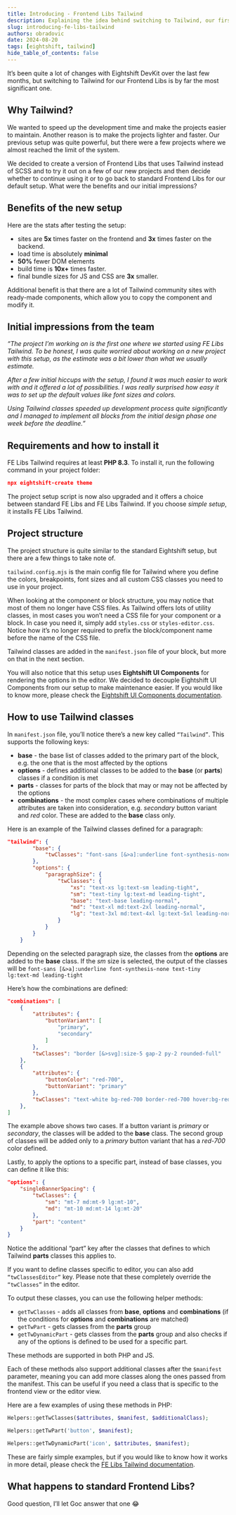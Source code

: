 ```yaml
---
title: Introducing - Frontend Libs Tailwind
description: Explaining the idea behind switching to Tailwind, our first impressions and some examples.
slug: introducing-fe-libs-tailwind
authors: obradovic
date: 2024-08-20
tags: [eightshift, tailwind]
hide_table_of_contents: false
---
```


It’s been quite a lot of changes with Eightshift DevKit over the last few months, but switching to Tailwind for our Frontend Libs is by far the most significant one.
<!--truncate-->

## Why Tailwind?

We wanted to speed up the development time and make the projects easier to maintain. Another reason is to make the projects lighter and faster. Our previous setup was quite powerful, but there were a few projects where we almost reached the limit of the system.

We decided to create a version of Frontend Libs that uses Tailwind instead of SCSS and to try it out on a few of our new projects and then decide whether to continue using it or to go back to standard Frontend Libs for our default setup. What were the benefits and our initial impressions?

## Benefits of the new setup

Here are the stats after testing the setup:

- sites are **5x** times faster on the frontend and **3x** times faster on the backend.
- load time is absolutely **minimal**
- **50%** fewer DOM elements
- build time is **10x+** times faster.
- final bundle sizes for JS and CSS are **3x** smaller.

Additional benefit is that there are a lot of Tailwind community sites with ready-made components, which allow you to copy the component and modify it.

## Initial impressions from the team

_“The project I’m working on is the first one where we started using FE Libs Tailwind. To be honest, I was quite worried about working on a new project with this setup, as the estimate was a bit lower than what we usually estimate._

_After a few initial hiccups with the setup, I found it was much easier to work with and it offered a lot of possibilities. I was really surprised how easy it was to set up the default values like font sizes and colors._

_Using Tailwind classes speeded up development process quite significantly and I managed to implement all blocks from the initial design phase one week before the deadline.”_

## Requirements and how to install it

FE Libs Tailwind requires at least **PHP 8.3**. To install it, run the following command in your project folder:

```json
npx eightshift-create theme
```

The project setup script is now also upgraded and it offers a choice between standard FE Libs and FE Libs Tailwind. If you choose *simple setup*, it installs FE Libs Tailwind.

## Project structure

The project structure is quite similar to the standard Eightshift setup, but there are a few things to take note of.

`tailwind.config.mjs` is the main config file for Tailwind where you define the colors, breakpoints, font sizes and all custom CSS classes you need to use in your project.

When looking at the component or block structure, you may notice that most of them no longer have CSS files. As Tailwind offers lots of utility classes, in most cases you won’t need a CSS file for your component or a block. In case you need it, simply add `styles.css` or `styles-editor.css`. Notice how it’s no longer required to prefix the block/component name before the name of the CSS file.

Tailwind classes are added in the `manifest.json` file of your block, but more on that in the next section.

You will also notice that this setup uses **Eightshift UI Components** for rendering the options in the editor. We decided to decouple Eightshift UI Components from our setup to make maintenance easier. If you would like to know more, please check the [Eightshift UI Components documentation](https://eightshift.com/components/es-ui-components/getting-started).

## How to use Tailwind classes

In `manifest.json` file, you’ll notice there’s a new key called `“Tailwind”`.  This supports the following keys:

- **base** - the base list of classes added to the primary part of the block, e.g. the one that is the most affected by the options
- **options** - defines additional classes to be added to the **base** (or **parts**) classes if a condition is met
- **parts** - classes for parts of the block that may or may not be affected by the options
- **combinations** - the most complex cases where combinations of multiple attributes are taken into consideration, e.g. *secondary* button variant and *red* color. These are added to the **base** class only.

Here is an example of the Tailwind classes defined for a paragraph:

```json
"tailwind": {
		"base": {
			"twClasses": "font-sans [&>a]:underline font-synthesis-none"
		},
		"options": {
			"paragraphSize": {
				"twClasses": {
					"xs": "text-xs lg:text-sm leading-tight",
					"sm": "text-tiny lg:text-md leading-tight",
					"base": "text-base leading-normal",
					"md": "text-xl md:text-2xl leading-normal",
					"lg": "text-3xl md:text-4xl lg:text-5xl leading-normal"
				}
			}
		}
	}
```

Depending on the selected paragraph size, the classes from the **options** are added to the **base** class. If the *sm* size is selected, the output of the classes will be `font-sans [&>a]:underline font-synthesis-none text-tiny lg:text-md leading-tight`

Here’s how the combinations are defined:

```json
"combinations": [
	{
		"attributes": {
			"buttonVariant": [
				"primary",
				"secondary"
			]
		},
		"twClasses": "border [&>svg]:size-5 gap-2 py-2 rounded-full"
	},
	{
		"attributes": {
			"buttonColor": "red-700",
			"buttonVariant": "primary"
		},
		"twClasses": "text-white bg-red-700 border-red-700 hover:bg-red-800 hover:border-red-800 disabled:bg-gray-300 disabled:border-gray-300 focus-visible:ring-red-500/30"
	},
]
```

The example above shows two cases. If a button variant is *primary* or *secondary*, the classes will be added to the **base** class. The second group of classes will be added only to a *primary* button variant that has a *red-700* color defined.

Lastly, to apply the options to a specific part, instead of base classes, you can define it like this:

```json
"options": {
	"singleBannerSpacing": {
		"twClasses": {
			"sm": "mt-7 md:mt-9 lg:mt-10",
			"md": "mt-10 md:mt-14 lg:mt-20"
		},
		"part": "content"
	}
}
```

Notice the additional “part” key after the classes that defines to which Tailwind **parts** classes this applies to.

If you want to define classes specific to editor, you can also add `“twClassesEditor”` key. Please note that these completely override the `“twClasses”` in the editor.

To output these classes, you can use the following helper methods:

- `getTwClasses` - adds all classes from **base**, **options** and **combinations** (if the conditions for **options** and **combinations** are matched)
- `getTwPart` - gets classes from the **parts** group
- `getTwDynamicPart` - gets classes from the **parts** group and also checks if any of the options is defined to be used for a specific part.

These methods are supported in both PHP and JS.

Each of these methods also support additional classes after the `$manifest` parameter, meaning you can add more classes along the ones passed from the manifest. This can be useful if you need a class that is specific to the frontend view or the editor view.

Here are a few examples of using these methods in PHP:

```php
Helpers::getTwClasses($attributes, $manifest, $additionalClass);

Helpers::getTwPart('button', $manifest);

Helpers::getTwDynamicPart('icon', $attributes, $manifest);
```

These are fairly simple examples, but if you would like to know how it works in more detail, please check the [FE Libs Tailwind documentation](https://eightshift.com/docs/tailwind/intro).

## What happens to standard Frontend Libs?

Good question, I’ll let Goc answer that one 😂
